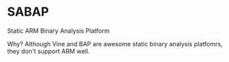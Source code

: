 SABAP
=====

Static ARM Binary Analysis Platform

Why?
Although Vine and BAP are awesome static binary analysis platfomrs, they don't support ARM well.
